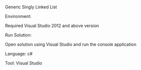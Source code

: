 Generic Singly Linked List

Environment:

Required Visual Studio 2012 and above version

Run Solution:

Open solution using Visual Studio and run the console application

Language: c#

Tool: Visual Studio